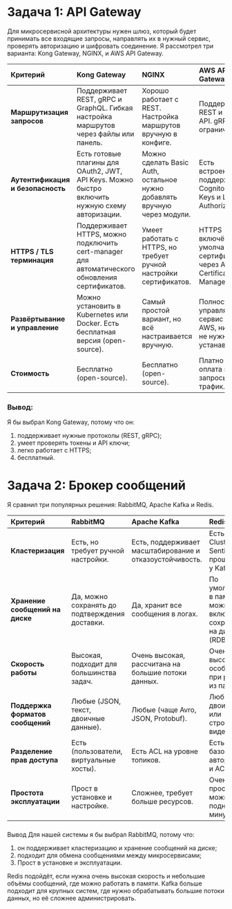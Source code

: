 # Задача 1: API Gateway

Для микросервисной архитектуры нужен шлюз, который будет принимать все входящие запросы, направлять их в нужный сервис,
проверять авторизацию и шифровать соединение. 
Я рассмотрел три варианта: Kong Gateway, NGINX, и AWS API Gateway.

| Критерий                          | **Kong Gateway**                                                                                | **NGINX**                                                                 | **AWS API Gateway**                                                    |
| :-------------------------------- | :---------------------------------------------------------------------------------------------- | :------------------------------------------------------------------------ | :--------------------------------------------------------------------- |
| **Маршрутизация запросов**        | Поддерживает REST, gRPC и GraphQL. Гибкая настройка маршрутов через файлы или панель.           | Хорошо работает с REST. Настройка маршрутов вручную в конфиге.            | Поддерживает REST и HTTP API. gRPC — ограниченно.                      |
| **Аутентификация и безопасность** | Есть готовые плагины для OAuth2, JWT, API Keys. Можно быстро включить нужную схему авторизации. | Можно сделать Basic Auth, остальное нужно добавлять вручную через модули. | Есть встроенная поддержка Cognito, API Keys и Lambda Authorizers.      |
| **HTTPS / TLS терминация**        | Поддерживает HTTPS, можно подключить cert-manager для автоматического обновления сертификатов.  | Умеет работать с HTTPS, но требует ручной настройки сертификатов.         | HTTPS включён по умолчанию, сертификаты через AWS Certificate Manager. |
| **Развёртывание и управление**    | Можно установить в Kubernetes или Docker. Есть бесплатная версия (open-source).                 | Самый простой вариант, но всё настраивается вручную.                      | Полностью управляемый сервис от AWS, ничего не нужно устанавливать.    |
| **Стоимость**                     | Бесплатно (open-source).                                                                        | Бесплатно (open-source).                                                  | Платно — оплата за запросы и трафик.                                   |

### Вывод:
Я бы выбрал Kong Gateway, потому что он:
1. поддерживает нужные протоколы (REST, gRPC);
2. умеет проверять токены и API ключи;
3. легко работает с HTTPS;
4. бесплатный.

# Задача 2: Брокер сообщений

Я сравнил три популярных решения: RabbitMQ, Apache Kafka и Redis.

| Критерий                         | **RabbitMQ**                                   | **Apache Kafka**                                         | **Redis**                                                              |
| :------------------------------- | :--------------------------------------------- | :------------------------------------------------------- | :--------------------------------------------------------------------- |
| **Кластеризация**                | Есть, но требует ручной настройки.             | Есть, поддерживает масштабирование и отказоустойчивость. | Есть (Redis Cluster или Sentinel), но проще, чем у Kafka.              |
| **Хранение сообщений на диске**  | Да, можно сохранять до подтверждения доставки. | Да, хранит все сообщения в логах.                        | По умолчанию в памяти, но можно включить сохранение на диск (RDB/AOF). |
| **Скорость работы**              | Высокая, подходит для большинства задач.       | Очень высокая, рассчитана на большие потоки данных.      | Очень высокая, особенно при работе из памяти.                          |
| **Поддержка форматов сообщений** | Любые (JSON, текст, двоичные данные).          | Любые (чаще Avro, JSON, Protobuf).                       | Любые (в двоичном или строковом виде).                                 |
| **Разделение прав доступа**      | Есть (пользователи, виртуальные хосты).        | Есть ACL на уровне топиков.                              | Есть базовая авторизация и ACL.                                        |
| **Простота эксплуатации**        | Прост в установке и настройке.                 | Сложнее, требует больше ресурсов.                        | Очень простой, можно поднять за минуты.                                |

###
Вывод
Для нашей системы я бы выбрал RabbitMQ, потому что:
1. он поддерживает кластеризацию и хранение сообщений на диске;
2. подходит для обмена сообщениями между микросервисами;
3. Прост в установке и эксплуатации.

Redis подойдёт, если нужна очень высокая скорость и небольшие объёмы сообщений, где можно работать в памяти.
Kafka больше подходит для крупных систем, где нужно обрабатывать большие потоки данных, но её сложнее администрировать.
